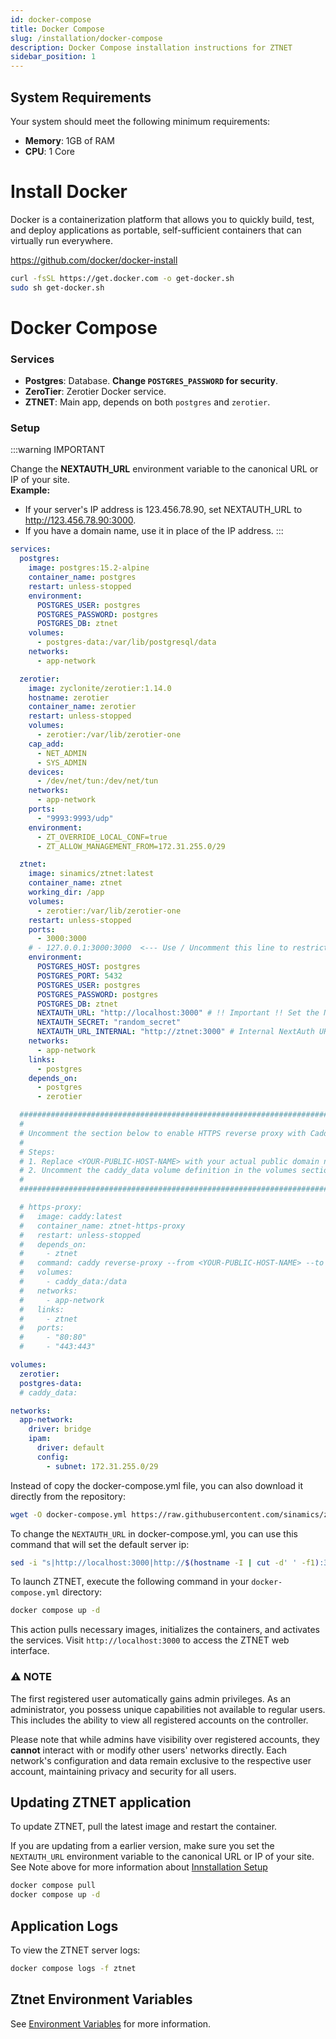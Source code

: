 ```yaml
---
id: docker-compose
title: Docker Compose
slug: /installation/docker-compose
description: Docker Compose installation instructions for ZTNET
sidebar_position: 1
---
```


## System Requirements

Your system should meet the following minimum requirements:

- **Memory**: 1GB of RAM
- **CPU**: 1 Core

# Install Docker
Docker is a containerization platform that allows you to quickly build, test, and deploy applications as portable, self-sufficient containers that can virtually run everywhere.

https://github.com/docker/docker-install
```bash
curl -fsSL https://get.docker.com -o get-docker.sh
sudo sh get-docker.sh
```

# Docker Compose
### Services
- **Postgres**: Database. **Change `POSTGRES_PASSWORD` for security**.
- **ZeroTier**: Zerotier Docker service.
- **ZTNET**: Main app, depends on both `postgres` and `zerotier`.

### Setup

:::warning IMPORTANT

Change the **NEXTAUTH_URL** environment variable to the canonical URL or IP of your site.  
**Example:**
- If your server's IP address is 123.456.78.90, set NEXTAUTH_URL to http://123.456.78.90:3000.
- If you have a domain name, use it in place of the IP address.
:::

```yml title="Create a docker-compose.yml file and populate it as follows:"
services:
  postgres:
    image: postgres:15.2-alpine
    container_name: postgres
    restart: unless-stopped
    environment:
      POSTGRES_USER: postgres
      POSTGRES_PASSWORD: postgres
      POSTGRES_DB: ztnet
    volumes:
      - postgres-data:/var/lib/postgresql/data
    networks:
      - app-network

  zerotier:
    image: zyclonite/zerotier:1.14.0
    hostname: zerotier
    container_name: zerotier
    restart: unless-stopped
    volumes:
      - zerotier:/var/lib/zerotier-one
    cap_add:
      - NET_ADMIN
      - SYS_ADMIN
    devices:
      - /dev/net/tun:/dev/net/tun
    networks:
      - app-network
    ports:
      - "9993:9993/udp"
    environment:
      - ZT_OVERRIDE_LOCAL_CONF=true
      - ZT_ALLOW_MANAGEMENT_FROM=172.31.255.0/29

  ztnet:
    image: sinamics/ztnet:latest
    container_name: ztnet
    working_dir: /app
    volumes:
      - zerotier:/var/lib/zerotier-one
    restart: unless-stopped
    ports:
      - 3000:3000
    # - 127.0.0.1:3000:3000  <--- Use / Uncomment this line to restrict access to localhost only
    environment:
      POSTGRES_HOST: postgres
      POSTGRES_PORT: 5432
      POSTGRES_USER: postgres
      POSTGRES_PASSWORD: postgres
      POSTGRES_DB: ztnet
      NEXTAUTH_URL: "http://localhost:3000" # !! Important !! Set the NEXTAUTH_URL environment variable to the canonical URL or IP of your site with port 3000
      NEXTAUTH_SECRET: "random_secret"
      NEXTAUTH_URL_INTERNAL: "http://ztnet:3000" # Internal NextAuth URL for 'ztnet' container on port 3000. Do not change unless modifying container name.
    networks:
      - app-network
    links:
      - postgres
    depends_on:
      - postgres
      - zerotier

  ############################################################################
  #                                                                          #
  # Uncomment the section below to enable HTTPS reverse proxy with Caddy.    #
  #                                                                          #
  # Steps:                                                                   #
  # 1. Replace <YOUR-PUBLIC-HOST-NAME> with your actual public domain name.  #
  # 2. Uncomment the caddy_data volume definition in the volumes section.    #
  #                                                                          #
  ############################################################################

  # https-proxy:
  #   image: caddy:latest
  #   container_name: ztnet-https-proxy
  #   restart: unless-stopped
  #   depends_on:
  #     - ztnet
  #   command: caddy reverse-proxy --from <YOUR-PUBLIC-HOST-NAME> --to ztnet:3000
  #   volumes:
  #     - caddy_data:/data
  #   networks:
  #     - app-network
  #   links:
  #     - ztnet
  #   ports:
  #     - "80:80"
  #     - "443:443"

volumes:
  zerotier:
  postgres-data:
  # caddy_data:

networks:
  app-network:
    driver: bridge
    ipam:
      driver: default
      config:
        - subnet: 172.31.255.0/29
```

Instead of copy the docker-compose.yml file, you can also download it directly from the repository:
```bash
wget -O docker-compose.yml https://raw.githubusercontent.com/sinamics/ztnet/main/docker-compose.yml
```

To change the `NEXTAUTH_URL` in docker-compose.yml, you can use this command that will set the default server ip:
```bash
sed -i "s|http://localhost:3000|http://$(hostname -I | cut -d' ' -f1):3000|" docker-compose.yml
```

To launch ZTNET, execute the following command in your `docker-compose.yml` directory:
```bash
docker compose up -d
```

This action pulls necessary images, initializes the containers, and activates the services.
Visit `http://localhost:3000` to access the ZTNET web interface.

### ⚠️ NOTE
The first registered user automatically gains admin privileges.
As an administrator, you possess unique capabilities not available to regular users. This includes the ability to view all registered accounts on the controller.

Please note that while admins have visibility over registered accounts, they **cannot** interact with or modify other users' networks directly. Each network's configuration and data remain exclusive to the respective user account, maintaining privacy and security for all users.

## Updating ZTNET application
To update ZTNET, pull the latest image and restart the container.

If you are updating from a earlier version, make sure you set the `NEXTAUTH_URL` environment variable to the canonical URL or IP of your site.
See Note above for more information about [Innstallation Setup](/installation/docker-compose#setup)
```bash
docker compose pull
docker compose up -d
```

## Application Logs
To view the ZTNET server logs:
```bash
docker compose logs -f ztnet
```

## Ztnet Environment Variables
See [Environment Variables](/installation/options#environment-variables) for more information.